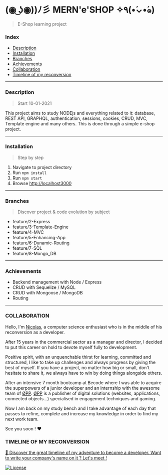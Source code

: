# (◉ ͜ʖ◉))ﾉ彡 MERN'e'SHOP ✧٩(•́⌄•́๑)
>   E-Shop learning project

###  Index

-   [Description](#description)
-   [Installation](#installation)
-   [Branches](#branches)
-   [Achievements](#achievements)
-   [Collaboration](#collaboration)
-   [Timeline of my reconversion](#timeline-of-my-reconversion)

---

### Description
> Start 10-01-2021

This project aims to study NODEjs and everything related to it: database, REST API, GRAPHQL, authentication, sessions, cookies, CRUD, MVC, Template engine and many others. 
This is done through a simple e-shop project. 

---

### Installation
>   Step by step 

1.  Navigate to project directory
2.  Run ```npm install```
3.  Run ```npm start```
4.  Browse [http://localhost3000](http://localhost:3000)

---

### Branches
>   Discover project & code evolution by subject

*   feature/2-Express
*   feature/3-Template-Engine
*   feature/4-MVC
*   feature/5-Enhancing-App
*   feature/6-Dynamic-Routing
*   feature/7-SQL
*   feature/8-Mongo_DB


---

### Achievements

*   Backend management with Node / Express
*   CRUD with Sequelize / MySQL
*   CRUD with Mongoose / MongoDB
*   Routing 

---

### COLLABORATION

Hello, I'm [Nicolas](https://www.linkedin.com/in/nicolas-denoel/), a computer science enthusiast who is in the middle of his reconversion as a developer. 

After 15 years in the commercial sector as a manager and director, I decided to put this career on hold to devote myself fully to development.  

Positive spirit, with an unquenchable thirst for learning, committed and structured, I like to take up challenges and always progress by giving the best of myself. 
If you have a project, no matter how big or small, don't hesitate to share it, we always have to win by doing things alongside others.  

After an intensive 7 month bootcamp at Becode where I was able to acquire the superpowers of a junior developer and an internship with the awesome team of [ØPP](http://opp.mx).
[ØPP](http://opp.mx) is a publisher of digital solutions (websites, applications, connected objects...) specialised in engagement techniques and gaming.

Now I am back on my study bench and I take advantage of each day that passes to refine, complete and increase my knowledge in order to find my next work team.

See you soon ! :heart:

### TIMELINE OF MY RECONVERSION
[:calendar: Discover the great timeline of my adventure to become a developer. Want to write your company's name on it ? Let's meet !](https://timelines.gitkraken.com/timeline/2e12cc334eb0406b84bf7a6339e666c4?range=2020-05-26_2020-06-27)  

[![License](http://img.shields.io/:license-mit-blue.svg?style=flat-square)](http://badges.mit-license.org)





